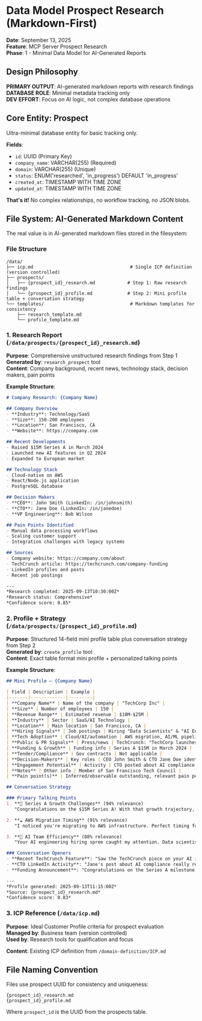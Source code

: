 # Data Model Prospect Research (Markdown-First)

**Date**: September 13, 2025  
**Feature**: MCP Server Prospect Research  
**Phase**: 1 - Minimal Data Model for AI-Generated Reports

## Design Philosophy

**PRIMARY OUTPUT**: AI-generated markdown reports with research findings  
**DATABASE ROLE**: Minimal metadata tracking only  
**DEV EFFORT**: Focus on AI logic, not complex database operations  

## Core Entity: Prospect

Ultra-minimal database entity for basic tracking only.

**Fields**:
- `id`: UUID (Primary Key)
- `company_name`: VARCHAR(255) (Required)
- `domain`: VARCHAR(255) (Unique)
- `status`: ENUM('researched', 'in_progress') DEFAULT 'in_progress'
- `created_at`: TIMESTAMP WITH TIME ZONE
- `updated_at`: TIMESTAMP WITH TIME ZONE

**That's it!** No complex relationships, no workflow tracking, no JSON blobs.

## File System: AI-Generated Markdown Content

The real value is in AI-generated markdown files stored in the filesystem:

### File Structure
```
/data/
├── icp.md                                    # Single ICP definition (version controlled)
├── prospects/
│   ├── {prospect_id}_research.md            # Step 1: Raw research findings
│   └── {prospect_id}_profile.md             # Step 2: Mini profile table + conversation strategy
└── templates/                                # Markdown templates for consistency
    ├── research_template.md
    └── profile_template.md
```

### 1. Research Report (`/data/prospects/{prospect_id}_research.md`)
**Purpose**: Comprehensive unstructured research findings from Step 1  
**Generated by**: `research_prospect` tool  
**Content**: Company background, recent news, technology stack, decision makers, pain points

**Example Structure**:
```markdown
# Company Research: {Company Name}

## Company Overview
- **Industry**: Technology/SaaS
- **Size**: 150-200 employees  
- **Location**: San Francisco, CA
- **Website**: https://company.com

## Recent Developments
- Raised $15M Series A in March 2024
- Launched new AI features in Q2 2024
- Expanded to European market

## Technology Stack
- Cloud-native on AWS
- React/Node.js application
- PostgreSQL database

## Decision Makers
- **CEO**: John Smith (LinkedIn: /in/johnsmith)
- **CTO**: Jane Doe (LinkedIn: /in/janedoe)
- **VP Engineering**: Bob Wilson

## Pain Points Identified
- Manual data processing workflows
- Scaling customer support
- Integration challenges with legacy systems

## Sources
- Company website: https://company.com/about
- TechCrunch article: https://techcrunch.com/company-funding
- LinkedIn profiles and posts
- Recent job postings

---
*Research completed: 2025-09-13T10:30:00Z*  
*Research status: Comprehensive*  
*Confidence score: 0.85*
```

### 2. Profile + Strategy (`/data/prospects/{prospect_id}_profile.md`)
**Purpose**: Structured 14-field mini profile table plus conversation strategy from Step 2  
**Generated by**: `create_profile` tool  
**Content**: Exact table format mini profile + personalized talking points

**Example Structure**:
```markdown
## Mini Profile – {Company Name}

| Field | Description | Example |
|-------|-------------|---------|
| **Company Name** | Name of the company | "TechCorp Inc" |
| **Size** | Number of employees | 150 |
| **Revenue Range** | Estimated revenue | $10M-$25M |
| **Industry** | Sector | SaaS/AI Technology |
| **Location** | Main location | San Francisco, CA |
| **Hiring Signals** | Job postings | Hiring "Data Scientists" & "AI Engineers" (5 positions) |
| **Tech Adoption** | Cloud/AI/automation | AWS migration, AI/ML pipeline implementation |
| **Public & PR Signals** | Press/news | TechCrunch: "TechCorp launches AI innovation platform" |
| **Funding & Growth** | Funding info | Series A $15M in March 2024 |
| **Tender/Compliance** | Gov contracts | Not applicable |
| **Decision-Makers** | Key roles | CEO John Smith & CTO Jane Doe identified |
| **Engagement Potential** | Activity | CTO posted about AI compliance challenges |
| **Notes** | Other info | Member of San Francisco Tech Council |
| **Pain point(s)** | Inferred/observable outstanding, relevant pain point(s) that Infostatus might help/solve | Manual data processing workflows consuming 20+ hours/week, document handling inefficiencies, scaling challenges with legacy integrations |

## Conversation Strategy

### Primary Talking Points
1. **🎯 Series A Growth Challenges** (94% relevance)
   "Congratulations on the $15M Series A! With that growth trajectory, manual data operations typically become the biggest bottleneck. How is TechCorp handling the increased processing volume?"

2. **☁️ AWS Migration Timing** (91% relevance)  
   "I noticed you're migrating to AWS infrastructure. Perfect timing for document automation integration - our AWS-native architecture scales seamlessly with cloud growth."

3. **🤖 AI Team Efficiency** (88% relevance)
   "Your AI engineering hiring spree caught my attention. Data scientists typically spend 60% of their time on data preparation - our automation could free them up for actual model development."

### Conversation Openers
- **Recent TechCrunch Feature**: "Saw the TechCrunch piece on your AI innovation..."
- **CTO LinkedIn Activity**: "Jane's post about AI compliance really resonated..."
- **Funding Announcement**: "Congratulations on the Series A milestone..."

---
*Profile generated: 2025-09-13T11:15:00Z*  
*Source: {prospect_id}_research.md*  
*Confidence score: 0.83*
```  

### 3. ICP Reference (`/data/icp.md`)
**Purpose**: Ideal Customer Profile criteria for prospect evaluation  
**Managed by**: Business team (version controlled)  
**Used by**: Research tools for qualification and focus

**Content**: Existing ICP definition from `/domain-definition/ICP.md`

## File Naming Convention

Files use prospect UUID for consistency and uniqueness:
```
{prospect_id}_research.md
{prospect_id}_profile.md
```

Where `prospect_id` is the UUID from the prospects table.
